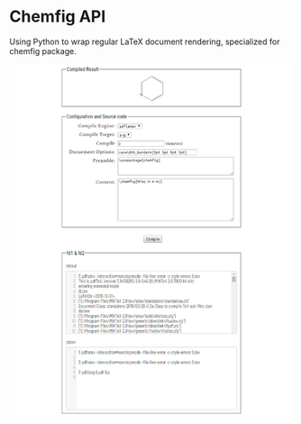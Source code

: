 # Chemfig API

Using Python to wrap regular LaTeX document rendering, specialized for chemfig package.

![WebInterface](example.png)